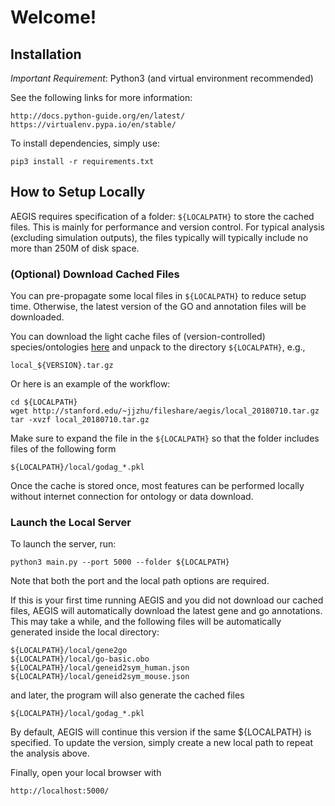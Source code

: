 
# Welcome! 

## Installation

*Important Requirement*: Python3 (and virtual environment recommended)

See the following links for more information:

    http://docs.python-guide.org/en/latest/
    https://virtualenv.pypa.io/en/stable/

To install dependencies, simply use:

    pip3 install -r requirements.txt

## How to Setup Locally

AEGIS requires specification of a folder: `${LOCALPATH}` to store the 
cached files. This is mainly for performance and version control. For typical 
analysis (excluding simulation outputs), the files typically will typically 
include no more than 250M of disk space. 

### (Optional) Download Cached Files

You can pre-propagate some local files in `${LOCALPATH}` to reduce setup time. 
Otherwise, the latest version of the GO and annotation files will be downloaded.

You can download the light cache files of (version-controlled) 
species/ontologies [here](http://stanford.edu/~jjzhu/fileshare/aegis) 
and unpack to the directory `${LOCALPATH}`, e.g.,

    local_${VERSION}.tar.gz

Or here is an example of the workflow:
    
    cd ${LOCALPATH}
    wget http://stanford.edu/~jjzhu/fileshare/aegis/local_20180710.tar.gz
    tar -xvzf local_20180710.tar.gz

Make sure to expand the file in the `${LOCALPATH}` so that the folder includes
files of the following form

    ${LOCALPATH}/local/godag_*.pkl

Once the cache is stored once, most features can be performed locally
without internet connection for ontology or data download.

### Launch the Local Server

To launch the server, run: 

    python3 main.py --port 5000 --folder ${LOCALPATH}

Note that both the port and the local path options are required.

If this is your first time running AEGIS and you did not download our cached
files, AEGIS will automatically download the latest gene and go annotations. 
This may take a while, and the following files will be automatically generated
inside the local directory:

    ${LOCALPATH}/local/gene2go
    ${LOCALPATH}/local/go-basic.obo
    ${LOCALPATH}/local/geneid2sym_human.json
    ${LOCALPATH}/local/geneid2sym_mouse.json

and later, the program will also generate the cached files 

    ${LOCALPATH}/local/godag_*.pkl

By default, AEGIS  will continue this version if the same ${LOCALPATH} is 
specified. To update the version, simply create a new local path to repeat
the analysis above. 

Finally, open your local browser with

    http://localhost:5000/





